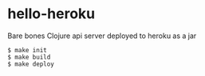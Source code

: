 # hello-heroku

Bare bones Clojure api server deployed to heroku as a jar

```
$ make init
$ make build
$ make deploy
```


